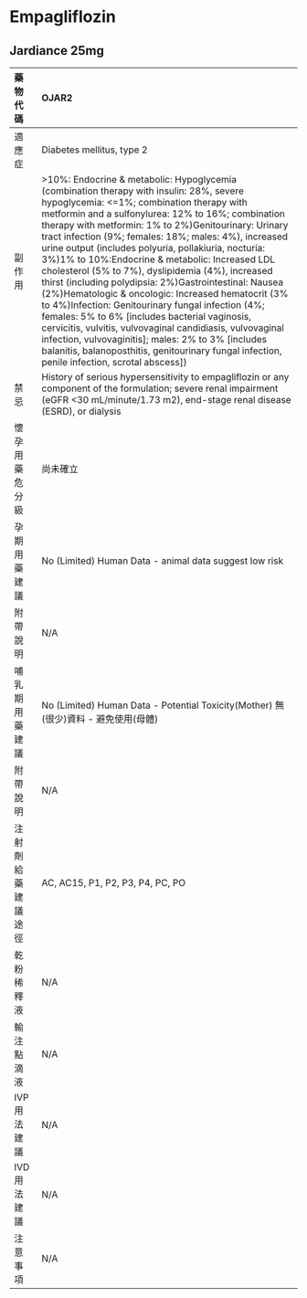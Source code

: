 # Empagliflozin

## Jardiance 25mg

| 藥物代碼           | OJAR2                                                                                                                                                                                                                                                                                                                                                                                                                                                                                                                                                                                                                                                                                                                                                                                                                                                                                                                |
|:-------------------|:---------------------------------------------------------------------------------------------------------------------------------------------------------------------------------------------------------------------------------------------------------------------------------------------------------------------------------------------------------------------------------------------------------------------------------------------------------------------------------------------------------------------------------------------------------------------------------------------------------------------------------------------------------------------------------------------------------------------------------------------------------------------------------------------------------------------------------------------------------------------------------------------------------------------|
| 適應症             | Diabetes mellitus, type 2                                                                                                                                                                                                                                                                                                                                                                                                                                                                                                                                                                                                                                                                                                                                                                                                                                                                                            |
| 副作用             | >10%: Endocrine & metabolic: Hypoglycemia (combination therapy with insulin: 28%, severe hypoglycemia: <=1%; combination therapy with metformin and a sulfonylurea: 12% to 16%; combination therapy with metformin: 1% to 2%)Genitourinary: Urinary tract infection (9%; females: 18%; males: 4%), increased urine output (includes polyuria, pollakiuria, nocturia: 3%)1% to 10%:Endocrine & metabolic: Increased LDL cholesterol (5% to 7%), dyslipidemia (4%), increased thirst (including polydipsia: 2%)Gastrointestinal: Nausea (2%)Hematologic & oncologic: Increased hematocrit (3% to 4%)Infection: Genitourinary fungal infection (4%; females: 5% to 6% [includes bacterial vaginosis, cervicitis, vulvitis, vulvovaginal candidiasis, vulvovaginal infection, vulvovaginitis]; males: 2% to 3% [includes balanitis, balanoposthitis, genitourinary fungal infection, penile infection, scrotal abscess]) |
| 禁忌               | History of serious hypersensitivity to empagliflozin or any component of the formulation; severe renal impairment (eGFR <30 mL/minute/1.73 m2), end-stage renal disease (ESRD), or dialysis                                                                                                                                                                                                                                                                                                                                                                                                                                                                                                                                                                                                                                                                                                                          |
| 懷孕用藥危分級     | 尚未確立                                                                                                                                                                                                                                                                                                                                                                                                                                                                                                                                                                                                                                                                                                                                                                                                                                                                                                             |
| 孕期用藥建議       | No (Limited) Human Data - animal data suggest low risk                                                                                                                                                                                                                                                                                                                                                                                                                                                                                                                                                                                                                                                                                                                                                                                                                                                               |
| 附帶說明           | N/A                                                                                                                                                                                                                                                                                                                                                                                                                                                                                                                                                                                                                                                                                                                                                                                                                                                                                                                  |
| 哺乳期用藥建議     | No (Limited) Human Data - Potential Toxicity(Mother) 無(很少)資料 - 避免使用(母體)                                                                                                                                                                                                                                                                                                                                                                                                                                                                                                                                                                                                                                                                                                                                                                                                                                   |
| 附帶說明           | N/A                                                                                                                                                                                                                                                                                                                                                                                                                                                                                                                                                                                                                                                                                                                                                                                                                                                                                                                  |
| 注射劑給藥建議途徑 | AC, AC15, P1, P2, P3, P4, PC, PO                                                                                                                                                                                                                                                                                                                                                                                                                                                                                                                                                                                                                                                                                                                                                                                                                                                                                     |
| 乾粉稀釋液         | N/A                                                                                                                                                                                                                                                                                                                                                                                                                                                                                                                                                                                                                                                                                                                                                                                                                                                                                                                  |
| 輸注點滴液         | N/A                                                                                                                                                                                                                                                                                                                                                                                                                                                                                                                                                                                                                                                                                                                                                                                                                                                                                                                  |
| IVP 用法建議       | N/A                                                                                                                                                                                                                                                                                                                                                                                                                                                                                                                                                                                                                                                                                                                                                                                                                                                                                                                  |
| IVD 用法建議       | N/A                                                                                                                                                                                                                                                                                                                                                                                                                                                                                                                                                                                                                                                                                                                                                                                                                                                                                                                  |
| 注意事項           | N/A                                                                                                                                                                                                                                                                                                                                                                                                                                                                                                                                                                                                                                                                                                                                                                                                                                                                                                                  |

